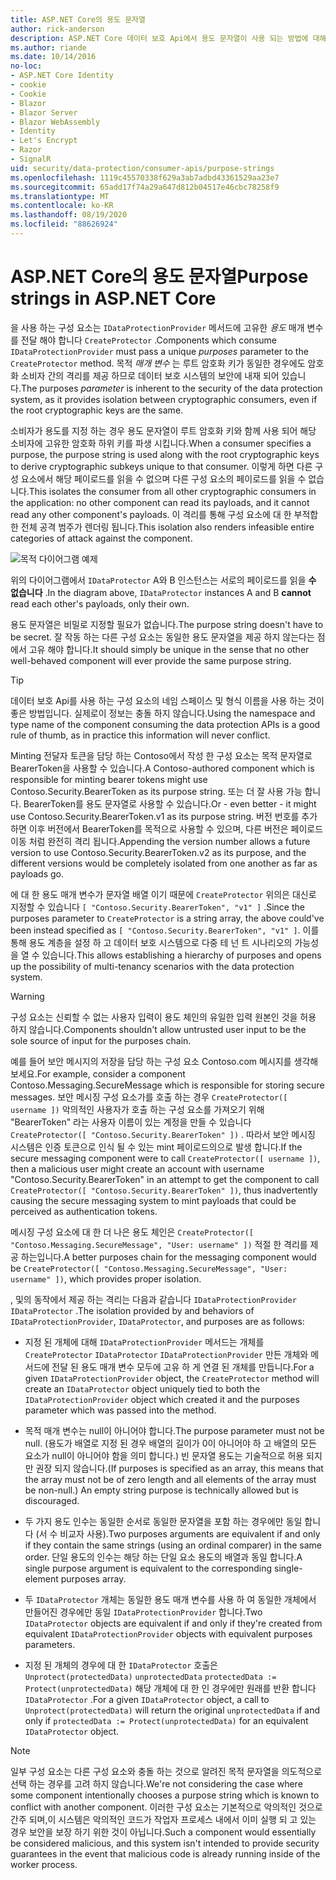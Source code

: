 ```yaml
---
title: ASP.NET Core의 용도 문자열
author: rick-anderson
description: ASP.NET Core 데이터 보호 Api에서 용도 문자열이 사용 되는 방법에 대해 알아봅니다.
ms.author: riande
ms.date: 10/14/2016
no-loc:
- ASP.NET Core Identity
- cookie
- Cookie
- Blazor
- Blazor Server
- Blazor WebAssembly
- Identity
- Let's Encrypt
- Razor
- SignalR
uid: security/data-protection/consumer-apis/purpose-strings
ms.openlocfilehash: 1119c45570338f629a3ab7adbd43361529aa23e7
ms.sourcegitcommit: 65add17f74a29a647d812b04517e46cbc78258f9
ms.translationtype: MT
ms.contentlocale: ko-KR
ms.lasthandoff: 08/19/2020
ms.locfileid: "88626924"
---
```

# <a name="purpose-strings-in-aspnet-core"></a><span data-ttu-id="6c2c5-103">ASP.NET Core의 용도 문자열</span><span class="sxs-lookup"><span data-stu-id="6c2c5-103">Purpose strings in ASP.NET Core</span></span>

<a name="data-protection-consumer-apis-purposes"></a>

<span data-ttu-id="6c2c5-104">을 사용 하는 구성 요소는 `IDataProtectionProvider` 메서드에 고유한 *용도* 매개 변수를 전달 해야 합니다 `CreateProtector` .</span><span class="sxs-lookup"><span data-stu-id="6c2c5-104">Components which consume `IDataProtectionProvider` must pass a unique *purposes* parameter to the `CreateProtector` method.</span></span> <span data-ttu-id="6c2c5-105">목적 *매개 변수* 는 루트 암호화 키가 동일한 경우에도 암호화 소비자 간의 격리를 제공 하므로 데이터 보호 시스템의 보안에 내재 되어 있습니다.</span><span class="sxs-lookup"><span data-stu-id="6c2c5-105">The purposes *parameter* is inherent to the security of the data protection system, as it provides isolation between cryptographic consumers, even if the root cryptographic keys are the same.</span></span>

<span data-ttu-id="6c2c5-106">소비자가 용도를 지정 하는 경우 용도 문자열이 루트 암호화 키와 함께 사용 되어 해당 소비자에 고유한 암호화 하위 키를 파생 시킵니다.</span><span class="sxs-lookup"><span data-stu-id="6c2c5-106">When a consumer specifies a purpose, the purpose string is used along with the root cryptographic keys to derive cryptographic subkeys unique to that consumer.</span></span> <span data-ttu-id="6c2c5-107">이렇게 하면 다른 구성 요소에서 해당 페이로드를 읽을 수 없으며 다른 구성 요소의 페이로드를 읽을 수 없습니다.</span><span class="sxs-lookup"><span data-stu-id="6c2c5-107">This isolates the consumer from all other cryptographic consumers in the application: no other component can read its payloads, and it cannot read any other component's payloads.</span></span> <span data-ttu-id="6c2c5-108">이 격리를 통해 구성 요소에 대 한 부적합 한 전체 공격 범주가 렌더링 됩니다.</span><span class="sxs-lookup"><span data-stu-id="6c2c5-108">This isolation also renders infeasible entire categories of attack against the component.</span></span>

![목적 다이어그램 예제](purpose-strings/_static/purposes.png)

<span data-ttu-id="6c2c5-110">위의 다이어그램에서 `IDataProtector` A와 B 인스턴스는 서로의 페이로드를 읽을 **수 없습니다** .</span><span class="sxs-lookup"><span data-stu-id="6c2c5-110">In the diagram above, `IDataProtector` instances A and B **cannot** read each other's payloads, only their own.</span></span>

<span data-ttu-id="6c2c5-111">용도 문자열은 비밀로 지정할 필요가 없습니다.</span><span class="sxs-lookup"><span data-stu-id="6c2c5-111">The purpose string doesn't have to be secret.</span></span> <span data-ttu-id="6c2c5-112">잘 작동 하는 다른 구성 요소는 동일한 용도 문자열을 제공 하지 않는다는 점에서 고유 해야 합니다.</span><span class="sxs-lookup"><span data-stu-id="6c2c5-112">It should simply be unique in the sense that no other well-behaved component will ever provide the same purpose string.</span></span>

>[!TIP]
> <span data-ttu-id="6c2c5-113">데이터 보호 Api를 사용 하는 구성 요소의 네임 스페이스 및 형식 이름을 사용 하는 것이 좋은 방법입니다. 실제로이 정보는 충돌 하지 않습니다.</span><span class="sxs-lookup"><span data-stu-id="6c2c5-113">Using the namespace and type name of the component consuming the data protection APIs is a good rule of thumb, as in practice this information will never conflict.</span></span>
>
><span data-ttu-id="6c2c5-114">Minting 전달자 토큰을 담당 하는 Contoso에서 작성 한 구성 요소는 목적 문자열로 BearerToken을 사용할 수 있습니다.</span><span class="sxs-lookup"><span data-stu-id="6c2c5-114">A Contoso-authored component which is responsible for minting bearer tokens might use Contoso.Security.BearerToken as its purpose string.</span></span> <span data-ttu-id="6c2c5-115">또는 더 잘 사용 가능 합니다. BearerToken를 용도 문자열로 사용할 수 있습니다.</span><span class="sxs-lookup"><span data-stu-id="6c2c5-115">Or - even better - it might use Contoso.Security.BearerToken.v1 as its purpose string.</span></span> <span data-ttu-id="6c2c5-116">버전 번호를 추가 하면 이후 버전에서 BearerToken를 목적으로 사용할 수 있으며, 다른 버전은 페이로드 이동 처럼 완전히 격리 됩니다.</span><span class="sxs-lookup"><span data-stu-id="6c2c5-116">Appending the version number allows a future version to use Contoso.Security.BearerToken.v2 as its purpose, and the different versions would be completely isolated from one another as far as payloads go.</span></span>

<span data-ttu-id="6c2c5-117">에 대 한 용도 매개 변수가 문자열 배열 이기 때문에 `CreateProtector` 위의은 대신로 지정할 수 있습니다 `[ "Contoso.Security.BearerToken", "v1" ]` .</span><span class="sxs-lookup"><span data-stu-id="6c2c5-117">Since the purposes parameter to `CreateProtector` is a string array, the above could've been instead specified as `[ "Contoso.Security.BearerToken", "v1" ]`.</span></span> <span data-ttu-id="6c2c5-118">이를 통해 용도 계층을 설정 하 고 데이터 보호 시스템으로 다중 테 넌 트 시나리오의 가능성을 열 수 있습니다.</span><span class="sxs-lookup"><span data-stu-id="6c2c5-118">This allows establishing a hierarchy of purposes and opens up the possibility of multi-tenancy scenarios with the data protection system.</span></span>

<a name="data-protection-contoso-purpose"></a>

>[!WARNING]
> <span data-ttu-id="6c2c5-119">구성 요소는 신뢰할 수 없는 사용자 입력이 용도 체인의 유일한 입력 원본인 것을 허용 하지 않습니다.</span><span class="sxs-lookup"><span data-stu-id="6c2c5-119">Components shouldn't allow untrusted user input to be the sole source of input for the purposes chain.</span></span>
>
><span data-ttu-id="6c2c5-120">예를 들어 보안 메시지의 저장을 담당 하는 구성 요소 Contoso.com 메시지를 생각해 보세요.</span><span class="sxs-lookup"><span data-stu-id="6c2c5-120">For example, consider a component Contoso.Messaging.SecureMessage which is responsible for storing secure messages.</span></span> <span data-ttu-id="6c2c5-121">보안 메시징 구성 요소가를 호출 하는 경우 `CreateProtector([ username ])` 악의적인 사용자가 호출 하는 구성 요소를 가져오기 위해 "BearerToken" 라는 사용자 이름이 있는 계정을 만들 수 있습니다 `CreateProtector([ "Contoso.Security.BearerToken" ])` . 따라서 보안 메시징 시스템은 인증 토큰으로 인식 될 수 있는 mint 페이로드의으로 발생 합니다.</span><span class="sxs-lookup"><span data-stu-id="6c2c5-121">If the secure messaging component were to call `CreateProtector([ username ])`, then a malicious user might create an account with username "Contoso.Security.BearerToken" in an attempt to get the component to call `CreateProtector([ "Contoso.Security.BearerToken" ])`, thus inadvertently causing the secure messaging system to mint payloads that could be perceived as authentication tokens.</span></span>
>
><span data-ttu-id="6c2c5-122">메시징 구성 요소에 대 한 더 나은 용도 체인은 `CreateProtector([ "Contoso.Messaging.SecureMessage", "User: username" ])` 적절 한 격리를 제공 하는입니다.</span><span class="sxs-lookup"><span data-stu-id="6c2c5-122">A better purposes chain for the messaging component would be `CreateProtector([ "Contoso.Messaging.SecureMessage", "User: username" ])`, which provides proper isolation.</span></span>

<span data-ttu-id="6c2c5-123">, 및의 동작에서 제공 하는 격리는 다음과 같습니다 `IDataProtectionProvider` `IDataProtector` .</span><span class="sxs-lookup"><span data-stu-id="6c2c5-123">The isolation provided by and behaviors of `IDataProtectionProvider`, `IDataProtector`, and purposes are as follows:</span></span>

* <span data-ttu-id="6c2c5-124">지정 된 개체에 대해 `IDataProtectionProvider` 메서드는 개체를 `CreateProtector` `IDataProtector` `IDataProtectionProvider` 만든 개체와 메서드에 전달 된 용도 매개 변수 모두에 고유 하 게 연결 된 개체를 만듭니다.</span><span class="sxs-lookup"><span data-stu-id="6c2c5-124">For a given `IDataProtectionProvider` object, the `CreateProtector` method will create an `IDataProtector` object uniquely tied to both the `IDataProtectionProvider` object which created it and the purposes parameter which was passed into the method.</span></span>

* <span data-ttu-id="6c2c5-125">목적 매개 변수는 null이 아니어야 합니다.</span><span class="sxs-lookup"><span data-stu-id="6c2c5-125">The purpose parameter must not be null.</span></span> <span data-ttu-id="6c2c5-126">(용도가 배열로 지정 된 경우 배열의 길이가 0이 아니어야 하 고 배열의 모든 요소가 null이 아니어야 함을 의미 합니다.) 빈 문자열 용도는 기술적으로 허용 되지만 권장 되지 않습니다.</span><span class="sxs-lookup"><span data-stu-id="6c2c5-126">(If purposes is specified as an array, this means that the array must not be of zero length and all elements of the array must be non-null.) An empty string purpose is technically allowed but is discouraged.</span></span>

* <span data-ttu-id="6c2c5-127">두 가지 용도 인수는 동일한 순서로 동일한 문자열을 포함 하는 경우에만 동일 합니다 (서 수 비교자 사용).</span><span class="sxs-lookup"><span data-stu-id="6c2c5-127">Two purposes arguments are equivalent if and only if they contain the same strings (using an ordinal comparer) in the same order.</span></span> <span data-ttu-id="6c2c5-128">단일 용도의 인수는 해당 하는 단일 요소 용도의 배열과 동일 합니다.</span><span class="sxs-lookup"><span data-stu-id="6c2c5-128">A single purpose argument is equivalent to the corresponding single-element purposes array.</span></span>

* <span data-ttu-id="6c2c5-129">두 `IDataProtector` 개체는 동일한 용도 매개 변수를 사용 하 여 동일한 개체에서 만들어진 경우에만 동일 `IDataProtectionProvider` 합니다.</span><span class="sxs-lookup"><span data-stu-id="6c2c5-129">Two `IDataProtector` objects are equivalent if and only if they're created from equivalent `IDataProtectionProvider` objects with equivalent purposes parameters.</span></span>

* <span data-ttu-id="6c2c5-130">지정 된 개체의 경우에 대 한 `IDataProtector` 호출은 `Unprotect(protectedData)` `unprotectedData` `protectedData := Protect(unprotectedData)` 해당 개체에 대 한 인 경우에만 원래를 반환 합니다 `IDataProtector` .</span><span class="sxs-lookup"><span data-stu-id="6c2c5-130">For a given `IDataProtector` object, a call to `Unprotect(protectedData)` will return the original `unprotectedData` if and only if `protectedData := Protect(unprotectedData)` for an equivalent `IDataProtector` object.</span></span>

> [!NOTE]
> <span data-ttu-id="6c2c5-131">일부 구성 요소는 다른 구성 요소와 충돌 하는 것으로 알려진 목적 문자열을 의도적으로 선택 하는 경우를 고려 하지 않습니다.</span><span class="sxs-lookup"><span data-stu-id="6c2c5-131">We're not considering the case where some component intentionally chooses a purpose string which is known to conflict with another component.</span></span> <span data-ttu-id="6c2c5-132">이러한 구성 요소는 기본적으로 악의적인 것으로 간주 되며,이 시스템은 악의적인 코드가 작업자 프로세스 내에서 이미 실행 되 고 있는 경우 보안을 보장 하기 위한 것이 아닙니다.</span><span class="sxs-lookup"><span data-stu-id="6c2c5-132">Such a component would essentially be considered malicious, and this system isn't intended to provide security guarantees in the event that malicious code is already running inside of the worker process.</span></span>
